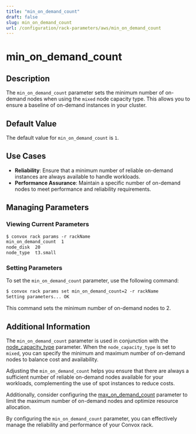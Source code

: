 ```yaml
---
title: "min_on_demand_count"
draft: false
slug: min_on_demand_count
url: /configuration/rack-parameters/aws/min_on_demand_count
---
```


# min_on_demand_count

## Description
The `min_on_demand_count` parameter sets the minimum number of on-demand nodes when using the `mixed` node capacity type. This allows you to ensure a baseline of on-demand instances in your cluster.

## Default Value
The default value for `min_on_demand_count` is `1`.

## Use Cases
- **Reliability**: Ensure that a minimum number of reliable on-demand instances are always available to handle workloads.
- **Performance Assurance**: Maintain a specific number of on-demand nodes to meet performance and reliability requirements.

## Managing Parameters

### Viewing Current Parameters
```html
$ convox rack params -r rackName
min_on_demand_count  1
node_disk  20
node_type  t3.small
```

### Setting Parameters
To set the `min_on_demand_count` parameter, use the following command:
```html
$ convox rack params set min_on_demand_count=2 -r rackName
Setting parameters... OK
```
This command sets the minimum number of on-demand nodes to 2.

## Additional Information
The `min_on_demand_count` parameter is used in conjunction with the [node_capacity_type](/configuration/rack-parameters/aws/node_capacity_type) parameter. When the `node_capacity_type` is set to `mixed`, you can specify the minimum and maximum number of on-demand nodes to balance cost and availability.

Adjusting the `min_on_demand_count` helps you ensure that there are always a sufficient number of reliable on-demand nodes available for your workloads, complementing the use of spot instances to reduce costs.

Additionally, consider configuring the [max_on_demand_count](/configuration/rack-parameters/aws/max_on_demand_count) parameter to limit the maximum number of on-demand nodes and optimize resource allocation.

By configuring the `min_on_demand_count` parameter, you can effectively manage the reliability and performance of your Convox rack.
